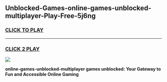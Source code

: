 
## Unblocked-Games-online-games-unblocked-multiplayer-Play-Free-5j6ng
<h3>
<a href="https://premium76.site?title=online-games-unblocked-multiplayer&ref=21A">CLICK TO PLAY</a></h3>
<hr>

<h3>
<a href="https://premium76.site?title=online-games-unblocked-multiplayer&ref=21A">CLICK 2 PLAY</a>
  
</h3>

<a href="https://premium76.site?title=online-games-unblocked-multiplayer&ref=21A"><img src="https://clearcache.store/games.png"></a>


**online-games-unblocked-multiplayer games unblocked: Your Gateway to Fun and Accessible Online Gaming**
